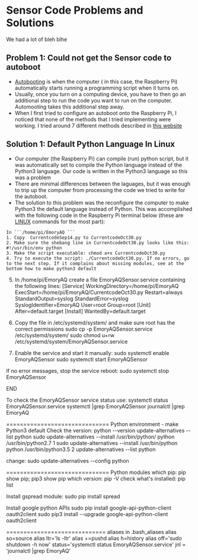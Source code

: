 # Sensor Code Problems and Solutions
We had a lot of bleh blhe 
## Problem 1: Could not get the Sensor code to autoboot
* [Autobooting](https://www.instructables.com/id/Raspberry-PI-auto-boot/) is when the computer ( in this case, the Raspberry Pi) automatically starts running a programming script when it turns on. 
* Usually, once you turn on a computing device, you have to then go an additional step to run the code you want to run on the computer. Automooting takes this additional step away. 
* When I first tried to configure an autoboot onto the Raspberry Pi, I noticed that none of the methods that I tried implementing were working. I tried around 7 different methods described in [this website](https://www.instructables.com/id/Raspberry-PI-auto-boot/)

## Solution 1: Default Python Language In Linux
* Our computer (the Raspberry Pi) can compile (run) python script, but it was automatically set to compile the Python language instead of the Python3 language. Our code is written in the Python3 language so this was a problem
* There are minimal differences between the laguages, but it was enough to trip up the computer from processing the code we tried to write for the autoboot.
* The solution to this problem was the reconfigure the computer to make Python3 the default language instead of Python. This was accomplished with the following code in the Raspberry Pi terminal below (these are [LINUX](https://computer.howstuffworks.com/question246.htm) commands for the most part):
```
In ```/home/pi/EmoryAQ ```
1. Copy  CurrentcodeSep14.py to CurrentcodeOct30.py
2. Make sure the shebang line in CurrentcodeOct30.py looks like this: #!/usr/bin/env python
3. Make the script executable: chmod a+x CurrentcodeOct30.py
4. Try to execute the script: ./CurrentcodeOct30.py. If no errors, go to the next step. If it complains about missing modules, see at the bottom how to make python3 default
```
5. In /home/pi/EmoryAQ create a file EmoryAQSensor.service containing the following lines:
[Service]
WorkingDirectory=/home/pi/EmoryAQ
ExecStart=/home/pi/EmoryAQ/CurrentcodeOct30.py
Restart=always
StandardOutput=syslog
StandardError=syslog
SyslogIdentifier=EmoryAQ
User=root
Group=root
[Unit]
After=default.target
[Install]
WantedBy=default.target

6. Copy the file in /etc/systemd/system/ and make sure root has the correct permissions
sudo cp -p EmoryAQSensor.service /etc/systemd/system/
sudo chmod u+rw /etc/systemd/system/EmoryAQSensor.service

7. Enable the service and start it manually:
sudo systemctl enable EmoryAQSensor
sudo systemctl start EmoryAQSensor

If no error messages, stop the service reboot:
sudo systemctl stop EmoryAQSensor

END

To check the EmoryAQSensor service status use: 
systemctl status EmoryAQSensor.service
systemctl |grep EmoryAQSensor
journalctl |grep EmoryAQ 


==============================
Python environment - make Python3 default
Check the version: python --version
update-alternatives --list python
sudo update-alternatives --install /usr/bin/python/ python /usr/bin/python2.7 1
sudo update-alternatives --install /usr/bin/python python /usr/bin/python3.5 2
update-alternatives --list python

change: sudo update-alternatives --config python

==============================
Python modules
which pip:  pip show pip; pip3 show pip
which version: pip -V
check what's installed: pip list

Install gspread module:
sudo pip install spread

Install google python APIs
sudo pip install google-api-python-client oauth2client
sudo pip3 install --upgrade google-api-python-client oauth2client

=============================
aliases in .bash_aliases
alias so=source
alias ltr='ls -ltr'
alias +=pushd
alias h=history
alias off='sudo shutdown -h now'
status='systemctl status EmoryAQSensor.service'
jnl = 'journalctl |grep EmoryAQ'

```

